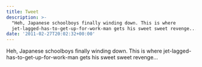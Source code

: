 ```yaml
---
title: Tweet
description: >-
  "Heh, Japanese schoolboys finally winding down. This is where
  jet-lagged-has-to-get-up-for-work-man gets his sweet sweet revenge..."
date: '2011-02-27T20:02:32+00:00'
---
```

Heh, Japanese schoolboys finally winding down. This is where jet-lagged-has-to-get-up-for-work-man gets his sweet sweet revenge...
